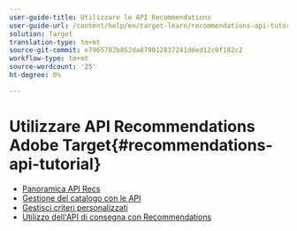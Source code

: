 ```yaml
---
user-guide-title: Utilizzare le API Recommendations
user-guide-url: /content/help/en/target-learn/recommendations-api-tutorial/recs-api-overview.html
solution: Target
translation-type: tm+mt
source-git-commit: e7965702b852da879012837241dded12c0f182c2
workflow-type: tm+mt
source-wordcount: '25'
ht-degree: 0%

---
```



# Utilizzare  API Recommendations Adobe Target{#recommendations-api-tutorial}

+ [Panoramica API Recs](recs-api-overview.md)
+ [Gestione del catalogo con le API](manage-catalog.md)
+ [Gestisci criteri personalizzati](manage-custom-criteria.md)
+ [Utilizzo dell&#39;API di consegna con Recommendations](fetch-recs-server-side-delivery-api.md)

<!--+ [Debug API calls](6debug.md)
+ [Download the Calculated Recommendations CSV](7download-calc-recs-csv.md)-->

<!--
+ Managing your Catalog with APIs{#manage-catalog}
  + [Create and update items](manage-catalog/saveEntities.md)
  + [Delete items](manage-catalog/deleteEntities.md)
  + [Delete All Items](manage-catalog/concepts.md)
  + [Get item details](manage-catalog/base-implementation.md)
+ Managing Custom Criteria{#use-cases}
  + [Home Page](use-cases/home-page.md)
  + [Product Pages](use-cases/product-pages.md)
  + [Category Pages](use-cases/category-pages.md)
  + [Add to Cart Modals](use-cases/add-to-cart-modals.md)
  + [Cart Page](use-cases/cart-page.md)
  + [Order Confirmation Page](use-cases/order-confirmation-page.md)-->
